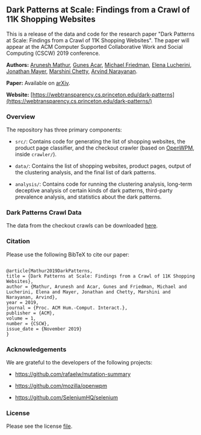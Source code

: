 ## Dark Patterns at Scale: Findings from a Crawl of 11K Shopping Websites 

This is a release of the data and code for the research paper "Dark Patterns at Scale: Findings from a Crawl of 11K Shopping Websites". The paper will appear at the ACM Computer Supported Collaborative Work and Social Computing (CSCW) 2019 conference.

**Authors:** [Arunesh Mathur](http://aruneshmathur.co.in), [Gunes Acar](https://gunesacar.net), [Michael Friedman](https://www.linkedin.com/in/michael-friedman-259179b7), [Elena Lucherini](https://www.cs.princeton.edu/~el24/), [Jonathan Mayer](https://jonathanmayer.org), [Marshini Chetty](https://marshini.net), [Arvind Narayanan](http://randomwalker.info).

  

**Paper:** Available on [arXiv](https://arxiv.org/pdf/1907.07032.pdf).

  

**Website:** [https://webtransparency.cs.princeton.edu/dark-patterns](https://webtransparency.cs.princeton.edu/dark-patterns/)

  

### Overview

The repository has three primary components:

  

* `src/`: Contains code for generating the list of shopping websites, the product page classifier, and the checkout crawler (based on [OpenWPM](https://github.com/mozilla/OpenWPM), inside `crawler/`).

* `data/`: Contains the list of shopping websites, product pages, output of the clustering analysis, and the final list of dark patterns.

* `analysis/`: Contains code for running the clustering analysis, long-term deceptive analysis of certain kinds of dark patterns, third-party prevalence analysis, and statistics about the dark patterns.

  

### Dark Patterns Crawl Data
The data from the checkout crawls can be downloaded [here](https://darkpatterns.cs.princeton.edu/data/).

### Citation

Please use the following BibTeX to cite our paper:

```

@article{Mathur2019DarkPatterns,
title = {Dark Patterns at Scale: Findings from a Crawl of 11K Shopping Websites},
author = {Mathur, Arunesh and Acar, Gunes and Friedman, Michael and Lucherini, Elena and Mayer, Jonathan and Chetty, Marshini and Narayanan, Arvind},
year = 2019,
journal = {Proc. ACM Hum.-Comput. Interact.},
publisher = {ACM},
volume = 1,
number = {CSCW},
issue_date = {November 2019}
}

```
  

### Acknowledgements

  

We are grateful to the developers of the following projects:

- https://github.com/rafaelw/mutation-summary

- https://github.com/mozilla/openwpm

- https://github.com/SeleniumHQ/selenium

  

### License

Please see the license [file](https://github.com/aruneshmathur/dark-patterns/blob/master/LICENSE).
